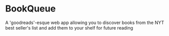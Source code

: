 # BookQueue

A 'goodreads'-esque web app allowing you to discover books from the NYT best seller's list and add them to your shelf for future reading
